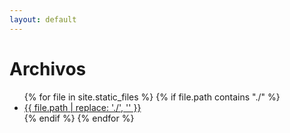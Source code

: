 ```yaml
---
layout: default
---
```


# Archivos

<ul>
{% for file in site.static_files %}
  {% if file.path contains "./" %}
    <li><a href="{{ site.baseurl }}{{ file.path }}">{{ file.path | replace: './', '' }}</a></li>
  {% endif %}
{% endfor %}
</ul>
